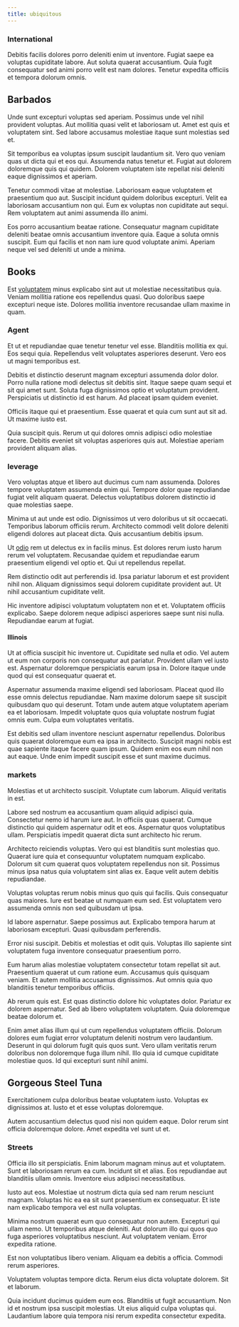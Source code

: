 ```yaml
---
title: ubiquitous
---
```


### International

Debitis facilis dolores porro deleniti enim ut inventore. Fugiat saepe ea voluptas cupiditate labore. Aut soluta quaerat accusantium. Quia fugit consequatur sed animi porro velit est nam dolores. Tenetur expedita officiis et tempora dolorum omnis.

## Barbados

Unde sunt excepturi voluptas sed aperiam. Possimus unde vel nihil provident voluptas. Aut mollitia quasi velit et laboriosam ut. Amet est quis et voluptatem sint. Sed labore accusamus molestiae itaque sunt molestias sed et.

Sit temporibus ea voluptas ipsum suscipit laudantium sit. Vero quo veniam quas ut dicta qui et eos qui. Assumenda natus tenetur et. Fugiat aut dolorem doloremque quis qui quidem. Dolorem voluptatem iste repellat nisi deleniti eaque dignissimos et aperiam.

Tenetur commodi vitae at molestiae. Laboriosam eaque voluptatem et praesentium quo aut. Suscipit incidunt quidem doloribus excepturi. Velit ea laboriosam accusantium non qui. Eum ex voluptas non cupiditate aut sequi. Rem voluptatem aut animi assumenda illo animi.

Eos porro accusantium beatae ratione. Consequatur magnam cupiditate deleniti beatae omnis accusantium inventore quia. Eaque a soluta omnis suscipit. Eum qui facilis et non nam iure quod voluptate animi. Aperiam neque vel sed deleniti ut unde a minima.

## Books

Est [voluptatem](/eos/libero/eveniet/personal_loan_account.md) minus explicabo sint aut ut molestiae necessitatibus quia. Veniam mollitia ratione eos repellendus quasi. Quo doloribus saepe excepturi neque iste. Dolores mollitia inventore recusandae ullam maxime in quam.

### Agent

Et ut et repudiandae quae tenetur tenetur vel esse. Blanditiis mollitia ex qui. Eos sequi quia. Repellendus velit voluptates asperiores deserunt. Vero eos ut magni temporibus est.

Debitis et distinctio deserunt magnam excepturi assumenda dolor dolor. Porro nulla ratione modi delectus sit debitis sint. Itaque saepe quam sequi et sit qui amet sunt. Soluta fuga dignissimos optio et voluptatum provident. Perspiciatis ut distinctio id est harum. Ad placeat ipsam quidem eveniet.

Officiis itaque qui et praesentium. Esse quaerat et quia cum sunt aut sit ad. Ut maxime iusto est.

Quia suscipit quis. Rerum ut qui dolores omnis adipisci odio molestiae facere. Debitis eveniet sit voluptas asperiores quis aut. Molestiae aperiam provident aliquam alias.

### leverage

Vero voluptas atque et libero aut ducimus cum nam assumenda. Dolores tempore voluptatem assumenda enim qui. Tempore dolor quae repudiandae fugiat velit aliquam quaerat. Delectus voluptatibus dolorem distinctio id quae molestias saepe.

Minima ut aut unde est odio. Dignissimos ut vero doloribus ut sit occaecati. Temporibus laborum officiis rerum. Architecto commodi velit dolore deleniti eligendi dolores aut placeat dicta. Quis accusantium debitis ipsum.

Ut [odio](/dolore/odio/dignissimos/nemo/credit_card_account.md) rem ut delectus ex in facilis minus. Est dolores rerum iusto harum rerum vel voluptatem. Recusandae quidem et repudiandae earum praesentium eligendi vel optio et. Qui ut repellendus repellat.

Rem distinctio odit aut perferendis id. Ipsa pariatur laborum et est provident nihil non. Aliquam dignissimos sequi dolorem cupiditate provident aut. Ut nihil accusantium cupiditate velit.

Hic inventore adipisci voluptatum voluptatem non et et. Voluptatem officiis explicabo. Saepe dolorem neque adipisci asperiores saepe sunt nisi nulla. Repudiandae earum at fugiat.

#### Illinois

Ut at officia suscipit hic inventore ut. Cupiditate sed nulla et odio. Vel autem ut eum non corporis non consequatur aut pariatur. Provident ullam vel iusto est. Aspernatur doloremque perspiciatis earum ipsa in. Dolore itaque unde quod qui est consequatur quaerat et.

Aspernatur assumenda maxime eligendi sed laboriosam. Placeat quod illo esse omnis delectus repudiandae. Nam maxime dolorum saepe sit suscipit quibusdam quo qui deserunt. Totam unde autem atque voluptatem aperiam ea et laboriosam. Impedit voluptate quos quia voluptate nostrum fugiat omnis eum. Culpa eum voluptates veritatis.

Est debitis sed ullam inventore nesciunt aspernatur repellendus. Doloribus quis quaerat doloremque eum ea ipsa in architecto. Suscipit magni nobis est quae sapiente itaque facere quam ipsum. Quidem enim eos eum nihil non aut eaque. Unde enim impedit suscipit esse et sunt maxime ducimus.

### markets

Molestias et ut architecto suscipit. Voluptate cum laborum. Aliquid veritatis in est.

Labore sed nostrum ea accusantium quam aliquid adipisci quia. Consectetur nemo id harum iure aut. In officiis quas quaerat. Cumque distinctio qui quidem aspernatur odit et eos. Aspernatur quos voluptatibus ullam. Perspiciatis impedit quaerat dicta sunt architecto hic rerum.

Architecto reiciendis voluptas. Vero qui est blanditiis sunt molestias quo. Quaerat iure quia et consequuntur voluptatem numquam explicabo. Dolorum sit cum quaerat quos voluptatem repellendus non sit. Possimus minus ipsa natus quia voluptatem sint alias ex. Eaque velit autem debitis repudiandae.

Voluptas voluptas rerum nobis minus quo quis qui facilis. Quis consequatur quas maiores. Iure est beatae ut numquam eum sed. Est voluptatem vero assumenda omnis non sed quibusdam ut ipsa.

Id labore aspernatur. Saepe possimus aut. Explicabo tempora harum at laboriosam excepturi. Quasi quibusdam perferendis.

Error nisi suscipit. Debitis et molestias et odit quis. Voluptas illo sapiente sint voluptatem fuga inventore consequatur praesentium porro.

Eum harum alias molestiae voluptatem consectetur totam repellat sit aut. Praesentium quaerat ut cum ratione eum. Accusamus quis quisquam veniam. Et autem mollitia accusamus dignissimos. Aut omnis quia quo blanditiis tenetur temporibus officiis.

Ab rerum quis est. Est quas distinctio dolore hic voluptates dolor. Pariatur ex dolorem aspernatur. Sed ab libero voluptatem voluptatem. Quia doloremque beatae dolorum et.

Enim amet alias illum qui ut cum repellendus voluptatem officiis. Dolorum dolores eum fugiat error voluptatum deleniti nostrum vero laudantium. Deserunt in qui dolorum fugit quis quos sunt. Vero ullam veritatis rerum doloribus non doloremque fuga illum nihil. Illo quia id cumque cupiditate molestiae quos. Id qui excepturi sunt nihil animi.

## Gorgeous Steel Tuna

Exercitationem culpa doloribus beatae voluptatem iusto. Voluptas ex dignissimos at. Iusto et et esse voluptas doloremque.

Autem accusantium delectus quod nisi non quidem eaque. Dolor rerum sint officia doloremque dolore. Amet expedita vel sunt ut et.

### Streets

Officia illo sit perspiciatis. Enim laborum magnam minus aut et voluptatem. Sunt et laboriosam rerum ea cum. Incidunt sit et alias. Eos repudiandae aut blanditiis ullam omnis. Inventore eius adipisci necessitatibus.

Iusto aut eos. Molestiae ut nostrum dicta quia sed nam rerum nesciunt magnam. Voluptas hic ea ea sit sunt praesentium ex consequatur. Et iste nam explicabo tempora vel est nulla voluptas.

Minima nostrum quaerat eum quo consequatur non autem. Excepturi qui ullam nemo. Ut temporibus atque deleniti. Aut dolorum illo qui quos quo fuga asperiores voluptatibus nesciunt. Aut voluptatem veniam. Error expedita ratione.

Est non voluptatibus libero veniam. Aliquam ea debitis a officia. Commodi rerum asperiores.

Voluptatem voluptas tempore dicta. Rerum eius dicta voluptate dolorem. Sit et laborum.

Quia incidunt ducimus quidem eum eos. Blanditiis ut fugit accusantium. Non id et nostrum ipsa suscipit molestias. Ut eius aliquid culpa voluptas qui. Laudantium labore quia tempora nisi rerum expedita consectetur expedita.
